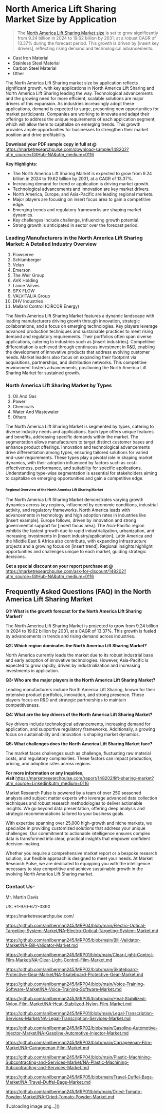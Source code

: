 <h1>North America Lift Sharing Market&nbsp;Size by Application</h1><blockquote><p>The <a href="https://marketresearchpulse.com/download-sample/148202?utm_source=GitHub-NA&amp;utm_medium=0116">North America Lift Sharing Market size</a> is set to grow significantly from 9.24 billion in 2024 to 19.62 billion by 2031, at a robust CAGR of 13.37% during the forecast period. This growth is driven by [insert key drivers], reflecting rising demand and technological advancements.</p></blockquote><ul><li>Cast Iron Material<li> Stainless Steel Material<li> Carbon Steel Material<li> Other</li></ul><p>The North America Lift Sharing market size by application reflects significant growth, with key applications in North America Lift Sharing and North America Lift Sharing leading the way. Technological advancements and the growing need for more efficient, scalable solutions are major drivers of this expansion. As industries increasingly adopt these applications, demand is expected to surge, presenting new opportunities for market participants. Companies are working to innovate and adapt their offerings to address the unique requirements of each application segment, which will allow them to capitalize on emerging trends. This growth provides ample opportunities for businesses to strengthen their market position and drive profitability.</p><p><strong>Download your PDF sample copy in full at @ </strong><a href="https://marketresearchpulse.com/download-sample/148202?utm_source=GitHub-NA&amp;utm_medium=0116">https://marketresearchpulse.com/download-sample/148202?utm_source=GitHub-NA&amp;utm_medium=0116</a></p><p><strong>Key Highlights: </strong></p><ul><li>The North America Lift Sharing Market is expected to grow from 9.24 billion in 2024 to 19.62 billion by 2031, at a CAGR of 13.37%.</li><li>Increasing demand for trend or application is driving market growth.</li><li>Technological advancements and innovation are key market drivers.</li><li>North America, Europe, and Asia-Pacific are leading regional markets.</li><li>Major players are focusing on insert focus area to gain a competitive edge.</li><li>Emerging trends and regulatory frameworks are shaping market dynamics.</li><li>Key challenges include challenge, influencing growth potential.</li><li>Strong growth is anticipated in sector over the forecast period.</li></ul><h3>Leading Manufacturers in the North America Lift Sharing Market: A Detailed Industry Overview</h3><ol><li>Flowserve</li><li>Schlumberger</li><li>Velan</li><li>Emerson</li><li>The Weir Group</li><li>AVK Holding</li><li>Lance Valves</li><li>SPX FLOW</li><li>VALVITALIA Group</li><li>DHV Industries</li><li>Mallard Control (CIRCOR Energy)</li></ol><div class="flex max-w-full flex-col flex-grow"><div class="min-h-8 text-message flex w-full flex-col items-end gap-2 whitespace-normal break-words [.text-message+&amp;]:mt-5" dir="auto" data-message-author-role="assistant" data-message-id="fd8432e4-4910-450d-b182-61b7bfb0a01f" data-message-model-slug="gpt-4o"><div class="flex w-full flex-col gap-1 empty:hidden first:pt-[3px]"><div class="markdown prose w-full break-words dark:prose-invert light"><p>The North America Lift Sharing Market features a dynamic landscape with leading manufacturers driving growth through innovation, strategic collaborations, and a focus on emerging technologies. Key players leverage advanced production techniques and sustainable practices to meet rising demand and regulatory requirements. Their portfolios often span diverse applications, catering to industries such as [insert industries]. Competitive differentiation is achieved through continuous investment in R&amp;D, enabling the development of innovative products that address evolving customer needs. Market leaders also focus on expanding their footprint via acquisitions, partnerships, and distribution networks. This competitive environment fosters advancements, positioning the North America Lift Sharing Market for sustained growth.</p></div></div></div></div><h3>North America Lift Sharing Market by Types</h3><ol><li>Oil And Gas<li> Power<li> Chemicals<li> Water And Wastewater<li> Others</li></ol><div class="flex max-w-full flex-col flex-grow"><div class="min-h-8 text-message flex w-full flex-col items-end gap-2 whitespace-normal break-words [.text-message+&amp;]:mt-5" dir="auto" data-message-author-role="assistant" data-message-id="084470be-0bb7-4664-bddf-5156b4f41249" data-message-model-slug="gpt-4o-mini"><div class="flex w-full flex-col gap-1 empty:hidden first:pt-[3px]"><div class="markdown prose w-full break-words dark:prose-invert light"><p>The North America Lift Sharing Market is segmented by types, catering to diverse industry needs and applications. Each type offers unique features and benefits, addressing specific demands within the market. The segmentation allows manufacturers to target distinct customer bases and enhance product offerings. Innovation and technological advancements drive differentiation among types, ensuring tailored solutions for varied end-user requirements. These types play a pivotal role in shaping market dynamics, with their adoption influenced by factors such as cost-effectiveness, performance, and suitability for specific applications. Understanding type-wise segmentation is essential for stakeholders aiming to capitalize on emerging opportunities and gain a competitive edge.</p></div></div></div></div><h3><span style="font-size: 11px;">Regional Overview of the North America Lift Sharing Market</span></h3><div class="flex max-w-full flex-col flex-grow"><div class="min-h-8 text-message flex w-full flex-col items-end gap-2 whitespace-normal break-words [.text-message+&amp;]:mt-5" dir="auto" data-message-author-role="assistant" data-message-id="e9038762-ce64-4e30-91c9-9bd413514231" data-message-model-slug="gpt-4o-mini"><div class="flex w-full flex-col gap-1 empty:hidden first:pt-[3px]"><div class="markdown prose w-full break-words dark:prose-invert light"><p>The North America Lift Sharing Market demonstrates varying growth dynamics across key regions, influenced by economic conditions, industrial activity, and regulatory frameworks. North America leads with advancements in technology and high adoption rates in industries like [insert example]. Europe follows, driven by innovation and strong governmental support for [insert focus area]. The Asia-Pacific region exhibits the fastest growth due to rapid industrialization, urbanization, and increasing investments in [insert industry/application]. Latin America and the Middle East &amp; Africa also contribute, with expanding infrastructure projects and a growing focus on [insert trend]. Regional insights highlight opportunities and challenges unique to each market, guiding strategic decisions.</p></div></div></div></div><p><strong>Get a special discount on your report purchase at @ </strong><a href="https://marketresearchpulse.com/ask-for-discount/148202?utm_source=GitHub-NA&amp;utm_medium=0116">https://marketresearchpulse.com/ask-for-discount/148202?utm_source=GitHub-NA&amp;utm_medium=0116</a></p><h2>Frequently Asked Questions (FAQ) in the North America Lift Sharing Market</h2><p><strong>Q1: What is the growth forecast for the North America Lift Sharing Market?</strong></p><p>The North America Lift Sharing Market is projected to grow from 9.24 billion in 2024 to 19.62 billion by 2031, at a CAGR of 13.37%. This growth is fueled by advancements in trends and rising demand across industries.</p><p><strong>Q2: Which region dominates the North America Lift Sharing Market?</strong></p><p>North America currently leads the market due to its robust industrial base and early adoption of innovative technologies. However, Asia-Pacific is expected to grow rapidly, driven by industrialization and increasing investments in application.</p><p><strong>Q3: Who are the major players in the North America Lift Sharing Market?</strong></p><p>Leading manufacturers include North America Lift Sharing, known for their extensive product portfolios, innovation, and strong presence. These players focus on R&amp;D and strategic partnerships to maintain competitiveness.</p><p><strong>Q4: What are the key drivers of the North America Lift Sharing Market?</strong></p><p>Key drivers include technological advancements, increasing demand for application, and supportive regulatory frameworks. Additionally, a growing focus on sustainability and innovation is shaping market dynamics.</p><p><strong>Q5: What challenges does the North America Lift Sharing Market face?</strong></p><p>The market faces challenges such as challenge, fluctuating raw material costs, and regulatory complexities. These factors can impact production, pricing, and adoption rates across regions.</p><p><strong>For more information or any inquiries, visit&nbsp;</strong><a href="https://marketresearchpulse.com/report/148202/lift-sharing-market?utm_source=Linkedin&utm_medium=0116">https://marketresearchpulse.com/report/148202/lift-sharing-market?utm_source=Linkedin&utm_medium=0116</a></p><p>Market Research Pulse is powered by a team of over 250 seasoned analysts and subject matter experts who leverage advanced data collection techniques and robust research methodologies to deliver actionable insights. We go beyond data presentation, offering deep analysis and strategic recommendations tailored to your business goals.</p><p>With expertise spanning over 25,000 high-growth and niche markets, we specialize in providing customized solutions that address your unique challenges. Our commitment to actionable intelligence ensures complex data is transformed into clear, practical insights that empower confident decision-making.</p><p>Whether you require a comprehensive market report or a bespoke research solution, our flexible approach is designed to meet your needs. At Market Research Pulse, we are dedicated to equipping you with the intelligence necessary to stay competitive and achieve sustainable growth in the evolving North America Lift Sharing market.</p><h3><strong>Contact Us-</strong></h3><p>Mr. Martin Davis</p><p>US: +1-970-672-0390</p><p>https://marketresearchpulse.com/</p><p><a href="https://github.com/anilberman245/MRP04/blob/main/Electro-Optical-Targeting-System-Market/NA-Electro-Optical-Targeting-System-Market.md">https://github.com/anilberman245/MRP04/blob/main/Electro-Optical-Targeting-System-Market/NA-Electro-Optical-Targeting-System-Market.md</a></p><p><a href="https://github.com/anilberman245/MRP05/blob/main/Bill-Validator-Market/NA-Bill-Validator-Market.md">https://github.com/anilberman245/MRP05/blob/main/Bill-Validator-Market/NA-Bill-Validator-Market.md</a></p><p><a href="https://github.com/anilberman245/MRP01/blob/main/Clear-Light-Control-Film-Market/NA-Clear-Light-Control-Film-Market.md">https://github.com/anilberman245/MRP01/blob/main/Clear-Light-Control-Film-Market/NA-Clear-Light-Control-Film-Market.md</a></p><p><a href="https://github.com/anilberman245/MRP02/blob/main/Skateboard-Protective-Gear-Market/NA-Skateboard-Protective-Gear-Market.md">https://github.com/anilberman245/MRP02/blob/main/Skateboard-Protective-Gear-Market/NA-Skateboard-Protective-Gear-Market.md</a></p><p><a href="https://github.com/anilberman245/MRP04/blob/main/Voice-Training-Software-Market/NA-Voice-Training-Software-Market.md">https://github.com/anilberman245/MRP04/blob/main/Voice-Training-Software-Market/NA-Voice-Training-Software-Market.md</a></p><p><a href="https://github.com/anilberman245/MRP05/blob/main/Heat-Stabilized-Nylon-Film-Market/NA-Heat-Stabilized-Nylon-Film-Market.md">https://github.com/anilberman245/MRP05/blob/main/Heat-Stabilized-Nylon-Film-Market/NA-Heat-Stabilized-Nylon-Film-Market.md</a></p><p><a href="https://github.com/anilberman245/MRP01/blob/main/Legal-Transcription-Services-Market/NA-Legal-Transcription-Services-Market.md">https://github.com/anilberman245/MRP01/blob/main/Legal-Transcription-Services-Market/NA-Legal-Transcription-Services-Market.md</a></p><p><a href="https://github.com/anilberman245/MRP02/blob/main/Gasoline-Automotive-Injector-Market/NA-Gasoline-Automotive-Injector-Market.md">https://github.com/anilberman245/MRP02/blob/main/Gasoline-Automotive-Injector-Market/NA-Gasoline-Automotive-Injector-Market.md</a></p><p><a href="https://github.com/anilberman245/MRP03/blob/main/Carrageenan-Film-Market/NA-Carrageenan-Film-Market.md">https://github.com/anilberman245/MRP03/blob/main/Carrageenan-Film-Market/NA-Carrageenan-Film-Market.md</a></p><p><a href="https://github.com/anilberman245/MRP04/blob/main/Plastic-Machining-Subcontracting-and-Services-Market/NA-Plastic-Machining-Subcontracting-and-Services-Market.md">https://github.com/anilberman245/MRP04/blob/main/Plastic-Machining-Subcontracting-and-Services-Market/NA-Plastic-Machining-Subcontracting-and-Services-Market.md</a></p><p><a href="https://github.com/anilberman245/MRP05/blob/main/Travel-Duffel-Bags-Market/NA-Travel-Duffel-Bags-Market.md">https://github.com/anilberman245/MRP05/blob/main/Travel-Duffel-Bags-Market/NA-Travel-Duffel-Bags-Market.md</a></p><p><a href="https://github.com/anilberman245/MRP01/blob/main/Dried-Tomato-Powder-Market/NA-Dried-Tomato-Powder-Market.md">https://github.com/anilberman245/MRP01/blob/main/Dried-Tomato-Powder-Market/NA-Dried-Tomato-Powder-Market.md</a></p>
![Uploading image.png…]()
